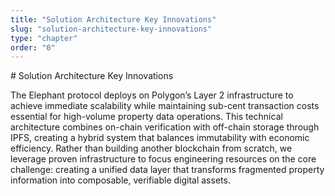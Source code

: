 ```yaml
---
title: "Solution Architecture Key Innovations"
slug: "solution-architecture-key-innovations"
type: "chapter"
order: "0"
---
```


\# Solution Architecture Key Innovations

The Elephant protocol deploys on Polygon’s Layer 2 infrastructure to
achieve immediate scalability while maintaining sub-cent transaction
costs essential for high-volume property data operations. This technical
architecture combines on-chain verification with off-chain storage
through IPFS, creating a hybrid system that balances immutability with
economic efficiency. Rather than building another blockchain from
scratch, we leverage proven infrastructure to focus engineering
resources on the core challenge: creating a unified data layer that
transforms fragmented property information into composable, verifiable
digital assets.
